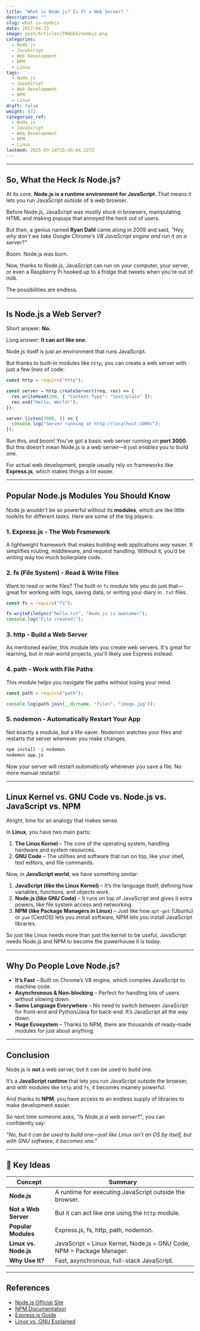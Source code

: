 ```yaml
---
title: "What is Node.js? Is It a Web Server? "
description: ""
slug: what-is-nodejs
date: 2017-04-23
image: post/Articles/IMAGES/nodejs.png
categories:
  - Node.js
  - JavaScript
  - Web Development
  - NPM
  - Linux
tags:
  - Node.js
  - JavaScript
  - Web Development
  - NPM
  - Linux
draft: false
weight: 472
categories_ref:
  - Node.js
  - JavaScript
  - Web Development
  - NPM
  - Linux
lastmod: 2025-03-14T15:45:04.227Z
---
```

<!-- 
# What is Node.js? Is It a Web Server? Let's Set the Record Straight!

Alright, let's talk about **Node.js**—because people throw this term around like it’s a magical web server that does everything from making coffee to walking your dog.  

Spoiler alert: **Node.js is NOT a web server**.  

But, to be fair, it *can* act like one. So, what *is* Node.js exactly? Buckle up, because we're about to break it all down. -->

***

## So, What the Heck *Is* Node.js?

At its core, **Node.js is a runtime environment for JavaScript**. That means it lets you run JavaScript *outside* of a web browser.

Before Node.js, JavaScript was mostly stuck in browsers, manipulating HTML and making popups that annoyed the heck out of users.

But then, a genius named **Ryan Dahl** came along in 2009 and said, *"Hey, why don't we take Google Chrome’s V8 JavaScript engine and run it on a server?"*

Boom. Node.js was born.

Now, thanks to Node.js, JavaScript can run on your computer, your server, or even a Raspberry Pi hooked up to a fridge that tweets when you're out of milk.

The possibilities are endless.

***

## Is Node.js a Web Server?

Short answer: **No.**

Long answer: **It can act like one.**

Node.js itself is just an environment that runs JavaScript.

But thanks to built-in modules like `http`, you can create a web server with just a few lines of code:

```javascript
const http = require("http");

const server = http.createServer((req, res) => {
  res.writeHead(200, { "Content-Type": "text/plain" });
  res.end("Hello, World!");
});

server.listen(3000, () => {
  console.log("Server running at http://localhost:3000/");
});
```

Run this, and boom! You’ve got a basic web server running on **port 3000**. But this doesn’t mean Node.js *is* a web server—it just *enables* you to build one.

For actual web development, people usually rely on frameworks like **Express.js**, which makes things a lot easier.

***

## Popular Node.js Modules You Should Know

Node.js wouldn't be so powerful without its **modules**, which are like little toolkits for different tasks. Here are some of the big players:

### 1. **Express.js** - The Web Framework

A lightweight framework that makes building web applications *way* easier. It simplifies routing, middleware, and request handling. Without it, you’d be writing way too much boilerplate code.

### 2. **fs (File System)** - Read & Write Files

Want to read or write files? The built-in `fs` module lets you do just that—great for working with logs, saving data, or writing your diary in `.txt` files.

```javascript
const fs = require("fs");

fs.writeFileSync("hello.txt", "Node.js is awesome!");
console.log("File created!");
```

### 3. **http** - Build a Web Server

As mentioned earlier, this module lets you create web servers. It's great for learning, but in real-world projects, you'll likely use Express instead.

### 4. **path** - Work with File Paths

This module helps you navigate file paths without losing your mind.

```javascript
const path = require("path");

console.log(path.join(__dirname, "files", "image.jpg"));
```

### 5. **nodemon** - Automatically Restart Your App

Not exactly a module, but a life-saver. Nodemon watches your files and restarts the server whenever you make changes.

```bash
npm install -g nodemon
nodemon app.js
```

Now your server will restart *automatically* whenever you save a file. No more manual restarts!

***

## Linux Kernel vs. GNU Code vs. Node.js vs. JavaScript vs. NPM

Alright, time for an analogy that makes sense.

In **Linux**, you have two main parts:

1. **The Linux Kernel** – The core of the operating system, handling hardware and system resources.
2. **GNU Code** – The utilities and software that run on top, like your shell, text editors, and file commands.

Now, in **JavaScript world**, we have something similar:

1. **JavaScript (like the Linux Kernel)** – It’s the language itself, defining how variables, functions, and objects work.
2. **Node.js (like GNU Code)** – It runs on top of JavaScript and gives it extra powers, like file system access and networking.
3. **NPM (like Package Managers in Linux)** – Just like how `apt-get` (Ubuntu) or `yum` (CentOS) lets you install software, NPM lets you install JavaScript libraries.

So just like Linux needs more than just the kernel to be useful, JavaScript needs Node.js and NPM to become the powerhouse it is today.

***

## Why Do People Love Node.js?

* **It’s Fast** – Built on Chrome’s V8 engine, which compiles JavaScript to machine code.
* **Asynchronous & Non-blocking** – Perfect for handling lots of users without slowing down.
* **Same Language Everywhere** – No need to switch between JavaScript for front-end and Python/Java for back-end. It’s JavaScript all the way down.
* **Huge Ecosystem** – Thanks to NPM, there are thousands of ready-made modules for just about anything.

***

## Conclusion

Node.js is **not** a web server, but it *can* be used to build one.

It’s a **JavaScript runtime** that lets you run JavaScript outside the browser, and with modules like `http` and `fs`, it becomes insanely powerful.

And thanks to **NPM**, you have access to an endless supply of libraries to make development easier.

So next time someone asks, *“Is Node.js a web server?”*, you can confidently say:

*"No, but it can be used to build one—just like Linux isn’t an OS by itself, but with GNU software, it becomes one."*

***

## 🔑 Key Ideas

| Concept               | Summary                                                               |
| --------------------- | --------------------------------------------------------------------- |
| **Node.js**           | A runtime for executing JavaScript outside the browser.               |
| **Not a Web Server**  | But it can act like one using the `http` module.                      |
| **Popular Modules**   | Express.js, fs, http, path, nodemon.                                  |
| **Linux vs. Node.js** | JavaScript = Linux Kernel, Node.js = GNU Code, NPM = Package Manager. |
| **Why Use It?**       | Fast, asynchronous, full-stack JavaScript.                            |

***

## References

* [Node.js Official Site](https://nodejs.org/)
* [NPM Documentation](https://docs.npmjs.com/)
* [Express.js Guide](https://expressjs.com/)
* [Linux vs. GNU Explained](https://www.gnu.org/gnu/linux-and-gnu.html)

```
```
